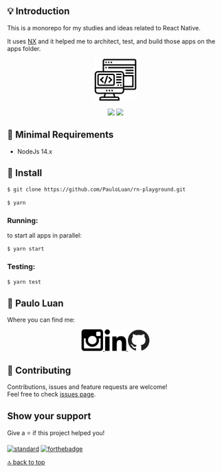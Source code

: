 ## 💡 Introduction

This is a monorepo for my studies and ideas related to React Native.

It uses [NX](https://nx.dev/) and it helped me to architect, test, and build those apps on the apps folder.

<span id="top"></span>

<p align="center">
    <a href="#"><img src="https://github.com/pauloluan/assets/blob/master/back.png?raw=true" width="100"></a>
</p>

<p align="center">
    <a href="https://github.com/PauloLuan/rn-playground/actions/workflows/ci.yml"><img src="https://img.shields.io/github/workflow/status/pauloluan/rn-playground/CI Checks?style=for-the-badge"></a>
    <a href="https://github.com/PauloLuan/rn-playground/actions/workflows/ci.yml"><img src="https://forthebadge.com/images/badges/it-works-why.svg"></a>
</p>

## 📝 Minimal Requirements

- NodeJs 14.x

## 🚀 Install

```sh
$ git clone https://github.com/PauloLuan/rn-playground.git
```

```sh
$ yarn
```

### Running:

to start all apps in parallel:

```sh
$ yarn start
```

### Testing:

```sh
$ yarn test
```

## 👤 Paulo Luan

Where you can find me:

<p align="center">
  <a href="http://bit.ly/pauloluan-insta">
    <img src="https://github.com/pauloluan/assets/blob/master/insta.png" width="50"  alt="Follow me on Instagram" />
  </a>
  <a href="https://bit.ly/pauloluan/">
    <img src="https://github.com/pauloluan/assets/blob/master/linkedin.png?raw=true" width="50" alt="Follow me on Linkedin" />
  </a>
  <a href="https://github.com/pauloluan">
    <img src="https://github.com/pauloluan/assets/blob/master/github.png?raw=true" width="50"  alt="Follow me on Github" />
  </a>
</p>

## 🤝 Contributing

Contributions, issues and feature requests are welcome!<br />Feel free to check [issues page](https://github.com/pauloluan/rn-playground/issues).

## Show your support

Give a ⭐️ if this project helped you!

[![standard][standard-image]][standard-url] [![forthebadge][works-on-my-machine-image]][works-on-my-machine-url]

[standard-image]: https://img.shields.io/badge/code%20style-standard-brightgreen.svg?style=for-the-badge
[standard-url]: http://npm.im/standard
[works-on-my-machine-image]: https://forthebadge.com/images/badges/works-on-my-machine.svg
[works-on-my-machine-url]: https://forthebadge.com

[🔝 back to top](#top)

